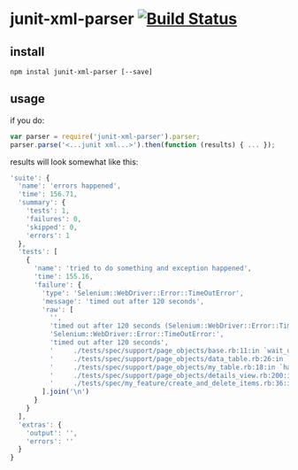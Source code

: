 junit-xml-parser [![Build Status](https://travis-ci.org/MACSkeptic/junit-xml-parser.png?branch=master)](https://travis-ci.org/MACSkeptic/junit-xml-parser)
================

## install

```
npm instal junit-xml-parser [--save]
```

## usage

if you do:

```javascript
var parser = require('junit-xml-parser').parser;
parser.parse('<...junit xml...>').then(function (results) { ... });
```

results will look somewhat like this:

```javascript
'suite': {
  'name': 'errors happened',
  'time': 156.71,
  'summary': {
    'tests': 1,
    'failures': 0,
    'skipped': 0,
    'errors': 1
  },
  'tests': [
    {
      'name': 'tried to do something and exception happened',
      'time': 155.16,
      'failure': {
        'type': 'Selenium::WebDriver::Error::TimeOutError',
        'message': 'timed out after 120 seconds',
        'raw': [
          '',
          'timed out after 120 seconds (Selenium::WebDriver::Error::TimeOutError)',
          'Selenium::WebDriver::Error::TimeOutError:',
          'timed out after 120 seconds',
          '     ./tests/spec/support/page_objects/base.rb:11:in `wait_until\'',
          '     ./tests/spec/support/page_objects/data_table.rb:26:in `wait_for_table_to_load\'',
          '     ./tests/spec/support/page_objects/my_table.rb:18:in `has_rows?\'',
          '     ./tests/spec/support/page_objects/details_view.rb:200:in `delete_all_items\'',
          '     ./tests/spec/my_feature/create_and_delete_items.rb:36:in `block (4 levels) in <top (required)>\''
        ].join('\n')
      }
    }
  ],
  'extras': {
    'output': '',
    'errors': ''
  }
}
```

